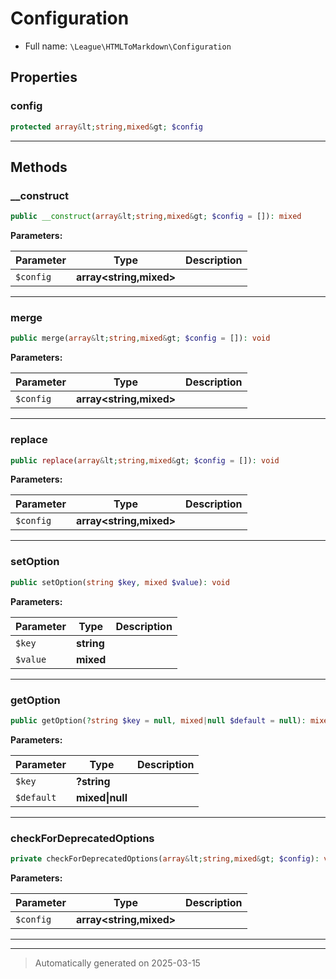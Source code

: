 
# Configuration





* Full name: `\League\HTMLToMarkdown\Configuration`



## Properties


### config



```php
protected array&lt;string,mixed&gt; $config
```






***

## Methods


### __construct



```php
public __construct(array&lt;string,mixed&gt; $config = []): mixed
```








**Parameters:**

| Parameter | Type | Description |
|-----------|------|-------------|
| `$config` | **array<string,mixed>** |  |





***

### merge



```php
public merge(array&lt;string,mixed&gt; $config = []): void
```








**Parameters:**

| Parameter | Type | Description |
|-----------|------|-------------|
| `$config` | **array<string,mixed>** |  |





***

### replace



```php
public replace(array&lt;string,mixed&gt; $config = []): void
```








**Parameters:**

| Parameter | Type | Description |
|-----------|------|-------------|
| `$config` | **array<string,mixed>** |  |





***

### setOption



```php
public setOption(string $key, mixed $value): void
```








**Parameters:**

| Parameter | Type | Description |
|-----------|------|-------------|
| `$key` | **string** |  |
| `$value` | **mixed** |  |





***

### getOption



```php
public getOption(?string $key = null, mixed|null $default = null): mixed|null
```








**Parameters:**

| Parameter | Type | Description |
|-----------|------|-------------|
| `$key` | **?string** |  |
| `$default` | **mixed&#124;null** |  |





***

### checkForDeprecatedOptions



```php
private checkForDeprecatedOptions(array&lt;string,mixed&gt; $config): void
```








**Parameters:**

| Parameter | Type | Description |
|-----------|------|-------------|
| `$config` | **array<string,mixed>** |  |





***


***
> Automatically generated on 2025-03-15
